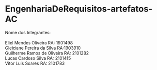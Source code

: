 # EngenhariaDeRequisitos-artefatos-AC
Nome dos Integrantes:<br>
<br>Eliel Mendes Oliveira RA: 1901498
<br>Gleiciane Pereira da Silva RA:1903910
<br>Guilherme Ramos de Oliveira RA: 2101282
<br>Lucas Cardoso Silva  RA: 2101415
<br>Vitor Luis Soares RA: 2101783
